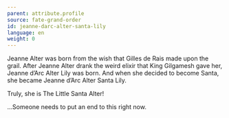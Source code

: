 ```yaml
---
parent: attribute.profile
source: fate-grand-order
id: jeanne-darc-alter-santa-lily
language: en
weight: 0
---
```


Jeanne Alter was born from the wish that Gilles de Rais made upon the grail. After Jeanne Alter drank the weird elixir that King Gilgamesh gave her, Jeanne d’Arc Alter Lily was born. And when she decided to become Santa, she became Jeanne d’Arc Alter Santa Lily.
 
Truly, she is The Little Santa Alter!
 
…Someone needs to put an end to this right now.
